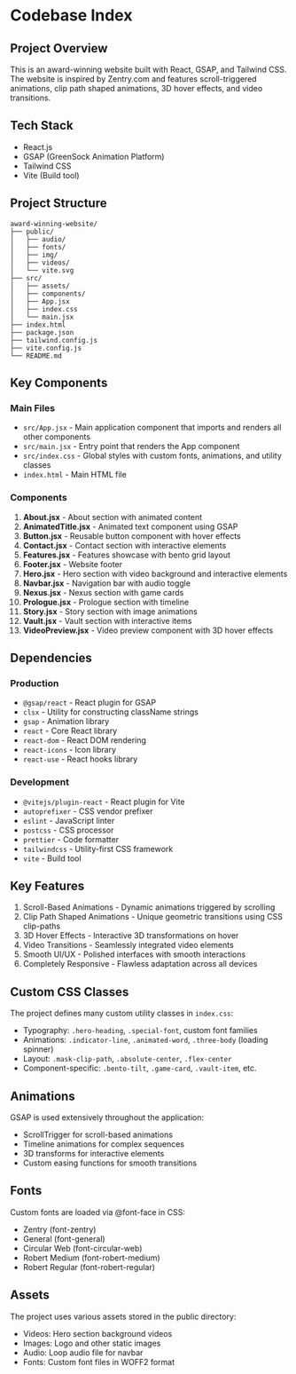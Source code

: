 # Codebase Index

## Project Overview
This is an award-winning website built with React, GSAP, and Tailwind CSS. The website is inspired by Zentry.com and features scroll-triggered animations, clip path shaped animations, 3D hover effects, and video transitions.

## Tech Stack
- React.js
- GSAP (GreenSock Animation Platform)
- Tailwind CSS
- Vite (Build tool)

## Project Structure
```
award-winning-website/
├── public/
│   ├── audio/
│   ├── fonts/
│   ├── img/
│   ├── videos/
│   └── vite.svg
├── src/
│   ├── assets/
│   ├── components/
│   ├── App.jsx
│   ├── index.css
│   └── main.jsx
├── index.html
├── package.json
├── tailwind.config.js
├── vite.config.js
└── README.md
```

## Key Components

### Main Files
- `src/App.jsx` - Main application component that imports and renders all other components
- `src/main.jsx` - Entry point that renders the App component
- `src/index.css` - Global styles with custom fonts, animations, and utility classes
- `index.html` - Main HTML file

### Components
1. **About.jsx** - About section with animated content
2. **AnimatedTitle.jsx** - Animated text component using GSAP
3. **Button.jsx** - Reusable button component with hover effects
4. **Contact.jsx** - Contact section with interactive elements
5. **Features.jsx** - Features showcase with bento grid layout
6. **Footer.jsx** - Website footer
7. **Hero.jsx** - Hero section with video background and interactive elements
8. **Navbar.jsx** - Navigation bar with audio toggle
9. **Nexus.jsx** - Nexus section with game cards
10. **Prologue.jsx** - Prologue section with timeline
11. **Story.jsx** - Story section with image animations
12. **Vault.jsx** - Vault section with interactive items
13. **VideoPreview.jsx** - Video preview component with 3D hover effects

## Dependencies
### Production
- `@gsap/react` - React plugin for GSAP
- `clsx` - Utility for constructing className strings
- `gsap` - Animation library
- `react` - Core React library
- `react-dom` - React DOM rendering
- `react-icons` - Icon library
- `react-use` - React hooks library

### Development
- `@vitejs/plugin-react` - React plugin for Vite
- `autoprefixer` - CSS vendor prefixer
- `eslint` - JavaScript linter
- `postcss` - CSS processor
- `prettier` - Code formatter
- `tailwindcss` - Utility-first CSS framework
- `vite` - Build tool

## Key Features
1. Scroll-Based Animations - Dynamic animations triggered by scrolling
2. Clip Path Shaped Animations - Unique geometric transitions using CSS clip-paths
3. 3D Hover Effects - Interactive 3D transformations on hover
4. Video Transitions - Seamlessly integrated video elements
5. Smooth UI/UX - Polished interfaces with smooth interactions
6. Completely Responsive - Flawless adaptation across all devices

## Custom CSS Classes
The project defines many custom utility classes in `index.css`:
- Typography: `.hero-heading`, `.special-font`, custom font families
- Animations: `.indicator-line`, `.animated-word`, `.three-body` (loading spinner)
- Layout: `.mask-clip-path`, `.absolute-center`, `.flex-center`
- Component-specific: `.bento-tilt`, `.game-card`, `.vault-item`, etc.

## Animations
GSAP is used extensively throughout the application:
- ScrollTrigger for scroll-based animations
- Timeline animations for complex sequences
- 3D transforms for interactive elements
- Custom easing functions for smooth transitions

## Fonts
Custom fonts are loaded via @font-face in CSS:
- Zentry (font-zentry)
- General (font-general)
- Circular Web (font-circular-web)
- Robert Medium (font-robert-medium)
- Robert Regular (font-robert-regular)

## Assets
The project uses various assets stored in the public directory:
- Videos: Hero section background videos
- Images: Logo and other static images
- Audio: Loop audio file for navbar
- Fonts: Custom font files in WOFF2 format
